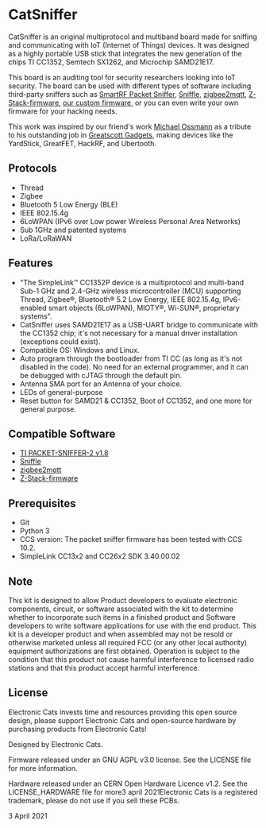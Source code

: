 # CatSniffer

CatSniffer is an original multiprotocol and multiband board made for sniffing and communicating with IoT (Internet of Things) devices. It was designed as a highly portable USB stick that integrates the new generation of the chips TI CC1352, Semtech SX1262, and Microchip SAMD21E17. 

This board is an auditing tool for security researchers looking into IoT security. The board can be used with different types of software including third-party sniffers such as [SmartRF Packet Sniffer](https://www.ti.com/tool/PACKET-SNIFFER), [Sniffle](https://github.com/nccgroup/Sniffle), [zigbee2mqtt](https://github.com/Koenkk/zigbee2mqtt), [Z-Stack-firmware](https://github.com/Koenkk/Z-Stack-firmware), [our custom firmware](https://github.com/ElectronicCats/CatSniffer/tree/master/firmware), or you can even write your own firmware for your hacking needs.

This work was inspired by our friend's work [Michael Ossmann](https://twitter.com/michaelossmann) as a tribute to his outstanding job in [Greatscott Gadgets](https://greatscottgadgets.com/), making devices like the YardStick, GreatFET, HackRF, and Ubertooth.


## Protocols
- Thread
- Zigbee 
- Bluetooth 5 Low Energy (BLE)
- IEEE 802.15.4g 
- 6LoWPAN (IPv6 over Low power Wireless Personal Area Networks) 
- Sub 1GHz and patented systems
- LoRa/LoRaWAN
    

## Features
- "The SimpleLink™ CC1352P device is a multiprotocol and multi-band Sub-1 GHz and 2.4-GHz wireless microcontroller (MCU) supporting Thread, Zigbee®, Bluetooth® 5.2 Low Energy, IEEE 802.15.4g, IPv6-enabled smart objects (6LoWPAN), MIOTY®, Wi-SUN®, proprietary systems".
- CatSniffer uses SAMD21E17 as a USB-UART bridge to communicate with the CC1352 chip; it's not necessary for a manual driver installation (exceptions could exist).
- Compatible OS: Windows and Linux.
- Auto program through the bootloader from TI CC (as long as it's not disabled in the code). No need for an external programmer, and it can be debugged with cJTAG through the default pin.
- Antenna SMA port for an Antenna of your choice.
- LEDs of general-purpose
- Reset button for SAMD21 & CC1352, Boot of CC1352, and one more for general purpose.


## Compatible Software
- [TI PACKET-SNIFFER-2 v1.8](https://www.ti.com/tool/download/PACKET-SNIFFER-2)
- [Sniffle](https://github.com/nccgroup/Sniffle)
- [zigbee2mqtt](https://github.com/Koenkk/zigbee2mqtt)
- [Z-Stack-firmware](https://github.com/Koenkk/Z-Stack-firmware)


## Prerequisites
- Git
- Python 3
- CCS version: The packet sniffer firmware has been tested with CCS 10.2.
- SimpleLink CC13x2 and CC26x2 SDK 3.40.00.02


## Note
This kit is designed to allow Product developers to evaluate electronic components, circuit, or software associated with the kit to determine whether to incorporate such items in a finished product and Software developers to write software applications for use with the end product. This kit is a developer product and when assembled may not be resold or otherwise marketed unless all required FCC (or any other local authority) equipment authorizations are first obtained. Operation is subject to the condition that this product not cause harmful interference to licensed radio stations and that this product accept harmful interference.

## License

Electronic Cats invests time and resources providing this open source design, please support Electronic Cats and open-source hardware by purchasing products from Electronic Cats!

Designed by Electronic Cats.

Firmware released under an GNU AGPL v3.0 license. See the LICENSE file for more information.

Hardware released under an CERN Open Hardware Licence v1.2. See the LICENSE_HARDWARE file for more3 april 2021Electronic Cats is a registered trademark, please do not use if you sell these PCBs.

3 April 2021
